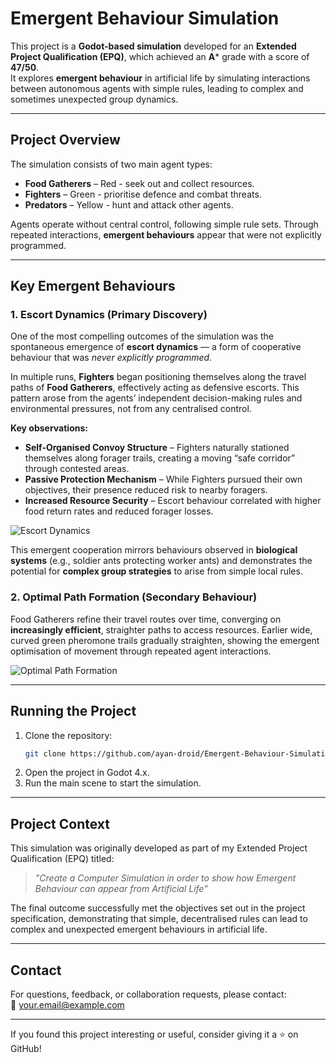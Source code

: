 # Emergent Behaviour Simulation

This project is a **Godot-based simulation** developed for an **Extended Project Qualification (EPQ)**, which achieved an **A*** grade with a score of **47/50**.  
It explores **emergent behaviour** in artificial life by simulating interactions between autonomous agents with simple rules, leading to complex and sometimes unexpected group dynamics.

---

## Project Overview

The simulation consists of two main agent types:

- **Food Gatherers** – Red - seek out and collect resources.
- **Fighters** – Green - prioritise defence and combat threats.
- **Predators** – Yellow - hunt and attack other agents.

Agents operate without central control, following simple rule sets. Through repeated interactions, **emergent behaviours** appear that were not explicitly programmed.

---

## Key Emergent Behaviours

### 1. Escort Dynamics (Primary Discovery)

One of the most compelling outcomes of the simulation was the spontaneous emergence of **escort dynamics** — a form of cooperative behaviour that was *never explicitly programmed*.

In multiple runs, **Fighters** began positioning themselves along the travel paths of **Food Gatherers**, effectively acting as defensive escorts. This pattern arose from the agents’ independent decision-making rules and environmental pressures, not from any centralised control.

**Key observations:**
- **Self-Organised Convoy Structure** – Fighters naturally stationed themselves along forager trails, creating a moving “safe corridor” through contested areas.
- **Passive Protection Mechanism** – While Fighters pursued their own objectives, their presence reduced risk to nearby foragers.
- **Increased Resource Security** – Escort behaviour correlated with higher food return rates and reduced forager losses.

![Escort Dynamics](https://i.imgur.com/XySlyjQ.png)

This emergent cooperation mirrors behaviours observed in **biological systems** (e.g., soldier ants protecting worker ants) and demonstrates the potential for **complex group strategies** to arise from simple local rules.

### 2. Optimal Path Formation (Secondary Behaviour)

Food Gatherers refine their travel routes over time, converging on **increasingly efficient**, straighter paths to access resources. Earlier wide, curved green pheromone trails gradually straighten, showing the emergent optimisation of movement through repeated agent interactions.

![Optimal Path Formation](https://i.imgur.com/wfW8CIm.png)

---
## Running the Project

1. Clone the repository:
   ```bash
   git clone https://github.com/ayan-droid/Emergent-Behaviour-Simulation-.git
2. Open the project in Godot 4.x.
3. Run the main scene to start the simulation.

---
## Project Context

This simulation was originally developed as part of my Extended Project Qualification (EPQ) titled:

> *"Create a Computer Simulation in order to show how Emergent Behaviour can appear from Artificial Life"*

The final outcome successfully met the objectives set out in the project specification, demonstrating that simple, decentralised rules can lead to complex and unexpected emergent behaviours in artificial life.

---
## Contact
For questions, feedback, or collaboration requests, please contact:  
📧 your.email@example.com

---
If you found this project interesting or useful, consider giving it a ⭐ on GitHub!
